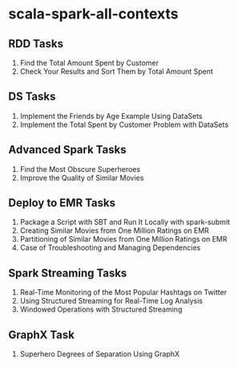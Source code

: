 # scala-spark-all-contexts

## RDD Tasks
  1. Find the Total Amount Spent by Customer
  2. Check Your Results and Sort Them by Total Amount Spent

## DS Tasks
  1. Implement the Friends by Age Example Using DataSets
  2. Implement the Total Spent by Customer Problem with DataSets

## Advanced Spark Tasks
  1. Find the Most Obscure Superheroes
  2. Improve the Quality of Similar Movies

## Deploy to EMR Tasks
  1. Package a Script with SBT and Run It Locally with spark-submit
  2. Creating Similar Movies from One Million Ratings on EMR
  3. Partitioning of Similar Movies from One Million Ratings on EMR
  4. Case of Troubleshooting and Managing Dependencies

## Spark Streaming Tasks 
  1. Real-Time Monitoring of the Most Popular Hashtags on Twitter
  2. Using Structured Streaming for Real-Time Log Analysis
  3. Windowed Operations with Structured Streaming

## GraphX Task
  1. Superhero Degrees of Separation Using GraphX
